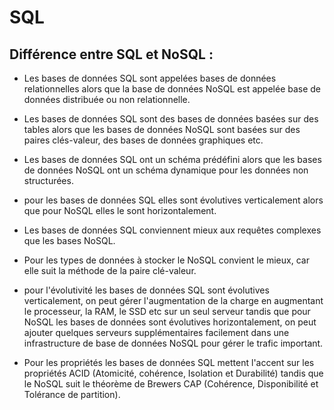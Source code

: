 # SQL

## Différence entre SQL et NoSQL : 

* Les bases de données SQL sont appelées bases de données relationnelles alors que la base de données NoSQL est appelée base de données distribuée ou non relationnelle.

* Les bases de données SQL sont des bases de données basées sur des tables alors que les bases de données NoSQL sont basées sur des paires clés-valeur, des bases de données graphiques etc.

* Les bases de données SQL ont un schéma prédéfini alors que les bases de données NoSQL ont un schéma dynamique pour les données non structurées.

* pour les bases de données SQL elles sont évolutives verticalement alors que pour NoSQL elles le sont horizontalement.

* Les bases de données SQL conviennent mieux aux requêtes complexes que les bases NoSQL.

* Pour les types de données à stocker le NoSQL convient le mieux, car elle suit la méthode de la paire clé-valeur.

* pour l'évolutivité les bases de données SQL sont évolutives verticalement, on peut gérer l'augmentation de la charge en augmentant le processeur, la RAM, le SSD etc sur un seul serveur tandis que pour NoSQL les bases de données sont évolutives horizontalement, on peut ajouter quelques serveurs supplémentaires facilement dans une infrastructure de base de données NoSQL pour gérer le trafic important.

* Pour les propriétés les bases de données SQL mettent l'accent sur les propriétés ACID (Atomicité, cohérence, Isolation et Durabilité) tandis que le NoSQL suit le théorème de Brewers CAP (Cohérence, Disponibilité et Tolérance de partition).
